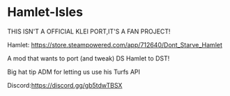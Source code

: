 # Hamlet-Isles
THIS ISN'T A OFFICIAL KLEI PORT,IT'S A FAN PROJECT!

Hamlet: https://store.steampowered.com/app/712640/Dont_Starve_Hamlet

A mod that wants to port (and tweak) DS Hamlet to DST!

Big hat tip ADM for letting us use his Turfs API

Discord:https://discord.gg/gb5tdwTBSX
